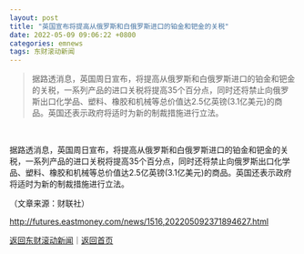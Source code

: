 ```yaml
---
layout: post
title: "英国宣布将提高从俄罗斯和白俄罗斯进口的铂金和钯金的关税"
date: 2022-05-09 09:06:22 +0800
categories: emnews
tags: 东财滚动新闻
---
```

> 据路透消息，英国周日宣布，将提高从俄罗斯和白俄罗斯进口的铂金和钯金的关税，一系列产品的进口关税将提高35个百分点，同时还将禁止向俄罗斯出口化学品、塑料、橡胶和机械等总价值达2.5亿英镑(3.1亿美元)的商品。英国还表示政府将适时为新的制裁措施进行立法。

&nbsp;<p>据路透消息，英国周日宣布，将提高从俄罗斯和白俄罗斯进口的铂金和钯金的关税，一系列产品的进口关税将提高35个百分点，同时还将禁止向俄罗斯出口化学品、塑料、橡胶和机械等总价值达2.5亿英镑(3.1亿美元)的商品。英国还表示政府将适时为新的制裁措施进行立法。</p>
 <p></p><p class="em_media">（文章来源：财联社）</p>

<http://futures.eastmoney.com/news/1516,202205092371894627.html>

[返回东财滚动新闻](//finews.withounder.com/emnews/)｜[返回首页](//finews.withounder.com/)